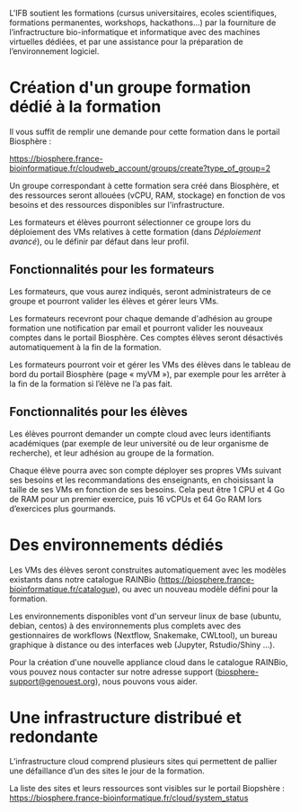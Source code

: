 L'IFB soutient les formations (cursus universitaires, ecoles scientifiques, formations permanentes, workshops, hackathons...) par la fourniture de l’infractructure bio-informatique et informatique avec des machines virtuelles dédiées, et par une assistance pour la préparation de l’environnement logiciel.

# Création d'un groupe formation dédié à la formation 

Il vous suffit de remplir une demande pour cette formation dans le portail Biosphère :

https://biosphere.france-bioinformatique.fr/cloudweb_account/groups/create?type_of_group=2
 
Un groupe correspondant à cette formation sera créé dans Biosphère, et des ressources seront allouées (vCPU, RAM, stockage) en fonction de vos besoins et des ressources disponibles sur l'infrastructure.

Les formateurs et élèves pourront sélectionner ce groupe lors du déploiement des VMs relatives à cette formation (dans *Déploiement avancé*), ou le définir par défaut dans leur profil.

## Fonctionnalités pour les formateurs

Les formateurs, que vous aurez indiqués, seront administrateurs de ce groupe et pourront valider les élèves et gérer leurs VMs.

Les formateurs recevront pour chaque demande d'adhésion au groupe formation une notification par email et pourront valider les nouveaux comptes dans le portail Biosphère. Ces comptes élèves seront désactivés automatiquement à la fin de la formation.

Les formateurs pourront voir et gérer les VMs des élèves dans le tableau de bord du portail Biosphère (page « myVM »), par exemple pour les arrêter à la fin de la formation si l’élève ne l’a pas fait.

## Fonctionnalités pour les élèves

Les élèves pourront demander un compte cloud avec leurs identifiants académiques (par exemple de leur université ou de leur organisme de recherche), et leur adhésion au groupe de la formation.

Chaque élève pourra avec son compte déployer ses propres VMs suivant ses besoins et les recommandations des enseignants, en choisissant la taille de ses VMs en fonction de ses besoins. Cela peut être 1 CPU et 4 Go de RAM pour un premier exercice, puis 16 vCPUs et 64 Go RAM lors d’exercices plus gourmands. 

# Des environnements dédiés

Les VMs des élèves seront construites automatiquement avec les modèles existants dans notre catalogue RAINBio (https://biosphere.france-bioinformatique.fr/catalogue), ou avec un nouveau modèle défini pour la formation.

Les environnements disponibles vont d'un serveur linux de base (ubuntu, debian, centos) à des environnements plus complets avec des gestionnaires de workflows (Nextflow, Snakemake, CWLtool), un bureau graphique à distance ou des interfaces web (Jupyter, Rstudio/Shiny …).

Pour la création d'une nouvelle appliance cloud dans le catalogue RAINBio, vous pouvez nous contacter sur notre adresse support (biosphere-support@genouest.org), nous pouvons vous aider.

# Une infrastructure distribué et redondante

L’infrastructure cloud comprend plusieurs sites qui permettent de pallier une défaillance d’un des sites le jour de la formation.

La liste des sites et leurs ressources sont visibles sur le portail Biopshère : https://biosphere.france-bioinformatique.fr/cloud/system_status


